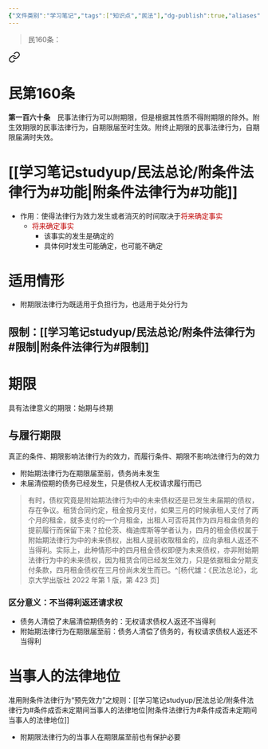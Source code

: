 ```yaml
---
{"文件类别":"学习笔记","tags":["知识点","民法"],"dg-publish":true,"aliases":["附期限的法律行为"],"permalink":"/学习笔记studyup/民法总论/附期限法律行为/","dgPassFrontmatter":true,"created":"2024-07-19T09:54:05.270+08:00","updated":"2024-11-18T11:35:13.007+08:00"}
---
```


> 民160条：
<div class="transclusion internal-embed is-loaded"><a class="markdown-embed-link" href="/////#t160" aria-label="Open link"><svg xmlns="http://www.w3.org/2000/svg" width="24" height="24" viewBox="0 0 24 24" fill="none" stroke="currentColor" stroke-width="2" stroke-linecap="round" stroke-linejoin="round" class="svg-icon lucide-link"><path d="M10 13a5 5 0 0 0 7.54.54l3-3a5 5 0 0 0-7.07-7.07l-1.72 1.71"></path><path d="M14 11a5 5 0 0 0-7.54-.54l-3 3a5 5 0 0 0 7.07 7.07l1.71-1.71"></path></svg></a><div class="markdown-embed">

<div class="markdown-embed-title">

# 民第160条

</div>


**第一百六十条**　民事法律行为可以附期限，但是根据其性质不得附期限的除外。附生效期限的民事法律行为，自期限届至时生效。附终止期限的民事法律行为，自期限届满时失效。 

</div></div>

# [[学习笔记studyup/民法总论/附条件法律行为#功能\|附条件法律行为#功能]]
- 作用：使得法律行为效力发生或者消灭的时间取决于<font color="#c00000">将来确定事实</font>
	- <font color="#c00000">将来确定事实</font>
		- 该事实的发生是确定的
		- 具体何时发生可能确定，也可能不确定
# 适用情形
- 附期限法律行为既适用于负担行为，也适用于处分行为
## 限制：[[学习笔记studyup/民法总论/附条件法律行为#限制\|附条件法律行为#限制]]
# 期限
具有法律意义的期限：始期与终期
## 与履行期限
真正的条件、期限影响法律行为的效力，而履行条件、期限不影响法律行为的效力
- 附始期法律行为在期限届至前，债务尚未发生
- 未届清偿期的债务已经发生，只是债权人无权请求履行而已

>有时，债权究竟是附始期法律行为中的未来债权还是已发生未届期的债权，存在争议。租赁合同约定，租金按月支付，如果三月的时候承租人支付了两个月的租金，就多支付的一个月租金，出租人可否将其作为四月租金债务的提前履行而保留下来？拉伦茨、梅迪库斯等学者认为，四月的租金债权属于附始期法律行为中的未来债权，出租人提前收取租金的，应向承租人返还不当得利。实际上，此种情形中的四月租金债权即便为未来债权，亦非附始期法律行为中的未来债权，因为租赁合同已经发生效力，只是依据租金分期支付条款，四月租金债权在三月份尚未发生而已。^[杨代雄：《民法总论》，北京大学出版社 2022 年第 1 版，第 423 页]
### 区分意义：不当得利返还请求权
- 债务人清偿了未届清偿期债务的：无权请求债权人返还不当得利
- 附始期法律行为在期限届至前：债务人清偿了债务的，有权请求债权人返还不当得利
# 当事人的法律地位
准用附条件法律行为“预先效力”之规则：[[学习笔记studyup/民法总论/附条件法律行为#条件成否未定期间当事人的法律地位\|附条件法律行为#条件成否未定期间当事人的法律地位]]
- 附期限法律行为的当事人在期限届至前也有保护必要